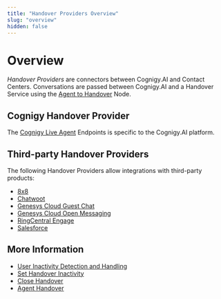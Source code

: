 ```yaml
---
title: "Handover Providers Overview" 
slug: "overview" 
hidden: false 
---
```


# Overview

*Handover Providers* are connectors between Cognigy.AI and Contact Centers. Conversations are passed between Cognigy.AI and a Handover Service using the [Agent to Handover](../../ai/nodes/service/handover-to-agent.md) Node.

## Cognigy Handover Provider

The [Cognigy Live Agent](live-agent-handover.md) Endpoints is specific to the Cognigy.AI platform.

## Third-party Handover Providers

The following Handover Providers allow integrations with third-party products:

- [8x8](8x8.md)
- [Chatwoot](chatwoot-handover.md)
- [Genesys Cloud Guest Chat](genesys-cloud-guest-chat.md)
- [Genesys Cloud Open Messaging](genesys-cloud-open-messaging.md)
- [RingCentral Engage](ringcentralengage-handover.md)
- [Salesforce](salesforce-handover.md) 

## More Information

- [User Inactivity Detection and Handling](user-inactivity-detection.md)
- [Set Handover Inactivity](../nodes/service/set-handover-inactivity.md)
- [Close Handover](../nodes/service/close-handover.md)
- [Agent Handover](../nodes/service/handover-to-agent.md)
